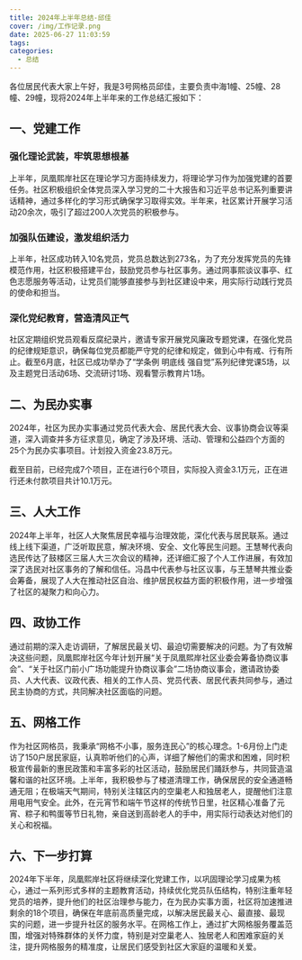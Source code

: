 ```yaml
---
title: 2024年上半年总结-邱佳
cover: /img/工作记录.png
date: 2025-06-27 11:03:59
tags:
categories:
  - 总结
---
```


各位居民代表大家上午好，我是3号网格员邱佳，主要负责中海1幢、25幢、28幢、29幢，现将2024年上半年来的工作总结汇报如下：

## 一、党建工作

### 强化理论武装，牢筑思想根基

上半年，凤凰熙岸社区在理论学习方面持续发力，将理论学习作为加强党建的首要任务。社区积极组织全体党员深入学习党的二十大报告和习近平总书记系列重要讲话精神，通过多样化的学习形式确保学习取得实效。半年来，社区累计开展学习活动20余次，吸引了超过200人次党员的积极参与。

### 加强队伍建设，激发组织活力

上半年，社区成功转入10名党员，党员总数达到273名，为了充分发挥党员的先锋模范作用，社区积极搭建平台，鼓励党员参与社区事务。通过网事熙谈议事亭、红色志愿服务等活动，让党员们能够直接参与到社区建设中来，用实际行动践行党员的使命和担当。

### 深化党纪教育，营造清风正气

社区定期组织党员观看反腐纪录片，邀请专家开展党风廉政专题党课，在强化党员的纪律规矩意识，确保每位党员都能严守党的纪律和规定，做到心中有戒、行有所止。截至6月底，社区已成功举办了“学条例 明底线 强自觉”系列纪律党课5场，以及主题党日活动6场、交流研讨1场、观看警示教育片1场。

## 二、为民办实事

2024年，社区为民办实事通过党员代表大会、居民代表大会、议事协商会议等渠道，深入调查并多方征求意见，确定了涉及环境、活动、管理和公益四个方面的25个为民办实事项目。计划投入资金23.8万元。  

截至目前，已经完成7个项目，正在进行6个项目，实际投入资金3.1万元，正在进行还未付款项目共计10.1万元。

## 三、人大工作

2024年上半年，社区人大聚焦居民幸福与治理效能，深化代表与居民联系。通过线上线下渠道，广泛听取民意，解决环境、安全、文化等民生问题。王慧琴代表向选民传达了鼓楼区三届人大三次会议的精神，还详细汇报了个人工作进展，有效加深了选民对社区事务的了解和信任。冯昌中代表参与社区议事，与王慧琴共推业委会筹备，展现了人大在推动社区自治、维护居民权益方面的积极作用，进一步增强了社区的凝聚力和向心力。

## 四、政协工作

通过前期的深入走访调研，了解居民最关切、最迫切需要解决的问题。为了有效解决这些问题，凤凰熙岸社区今年计划开展“关于凤凰熙岸社区业委会筹备协商议事会”、“关于社区门前小广场功能提升协商议事会”二场协商议事会，邀请政协委员、人大代表、议政代表、相关的工作人员、党员代表、居民代表共同参与，通过民主协商的方式，共同解决社区面临的问题。

## 五、网格工作

作为社区网格员，我秉承“网格不小事，服务连民心”的核心理念。1-6月份上门走访了150户居民家庭，认真聆听他们的心声，详细了解他们的需求和困难，同时积极宣传最新的惠民政策和丰富多彩的社区活动，鼓励居民们踊跃参与，共同营造温馨和谐的社区环境。上半年，我积极参与了楼道清理工作，确保居民的安全通道畅通无阻；在极端天气期间，特别关注辖区内的空巢老人和独居老人，提醒他们注意用电用气安全。此外，在元宵节和端午节这样的传统节日里，社区精心准备了元宵、粽子和鸭蛋等节日礼物，亲自送到高龄老人的手中，用实际行动表达对他们的关心和祝福。

## 六、下一步打算

2024年下半年，凤凰熙岸社区将继续深化党建工作，以巩固理论学习成果为核心，通过一系列形式多样的主题教育活动，持续优化党员队伍结构，特别注重年轻党员的培养，提升他们的社区治理参与能力，在为民办实事方面，社区将加速推进剩余的18个项目，确保在年底前高质量完成，以解决居民最关心、最直接、最现实的问题，进一步提升社区的服务水平。在网格工作上，通过扩大网格服务覆盖范围，增强对特殊群体的关怀力度，特别是对空巢老人、独居老人和困难家庭的关注，提升网格服务的精准度，让居民们感受到社区大家庭的温暖和关爱。
